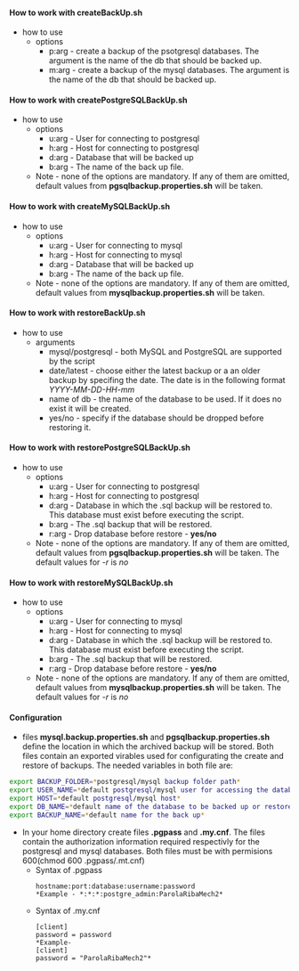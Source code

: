 #### How to work with **createBackUp.sh**
  - how to use
    - options
      - p:arg - create a backup of the psotgresql databases. The argument is the name of the db that should be backed up.
      - m:arg - create a backup of the mysql databases. The argument is the name of the db that should be backed up.

#### How to work with **createPostgreSQLBackUp.sh**
  - how to use
    - options
      - u:arg - User for connecting to postgresql
      - h:arg - Host for connecting to postgresql
      - d:arg - Database that will be backed up
      - b:arg - The name of the back up file.
    - Note - none of the options are mandatory. If any of them are omitted, default values from **pgsqlbackup.properties.sh** will be taken.

#### How to work with **createMySQLBackUp.sh**
  - how to use
    - options
      - u:arg - User for connecting to mysql
      - h:arg - Host for connecting to mysql
      - d:arg - Database that will be backed up
      - b:arg - The name of the back up file.
    - Note - none of the options are mandatory. If any of them are omitted, default values from **mysqlbackup.properties.sh** will be taken.

#### How to work with **restoreBackUp.sh**
 - how to use
   - arguments
     - mysql/postgresql - both MySQL and PostgreSQL are supported by the script
     - date/latest - choose either the latest backup or a an older backup by specifing the date. The date is in the following format *YYYY-MM-DD-HH-mm*
     - name of db - the name of the database to be used. If it does no exist it will be created.
     - yes/no - specify if the database should be dropped before restoring it.

#### How to work with **restorePostgreSQLBackUp.sh**
  - how to use
    - options
      - u:arg - User for connecting to postgresql
      - h:arg - Host for connecting to postgresql
      - d:arg - Database in which the .sql backup will be restored to. This database must exist before executing the script.
      - b:arg - The .sql backup that will be restored.
      - r:arg - Drop database before restore - **yes/no**
    - Note - none of the options are mandatory. If any of them are omitted, default values from **pgsqlbackup.properties.sh** will be taken. The default values for *-r* is *no*

#### How to work with **restoreMySQLBackUp.sh**
  - how to use
    - options
      - u:arg - User for connecting to mysql
      - h:arg - Host for connecting to mysql
      - d:arg - Database in which the .sql backup will be restored to. This database must exist before executing the script.
      - b:arg - The .sql backup that will be restored.
      - r:arg - Drop database before restore - **yes/no**
    - Note - none of the options are mandatory. If any of them are omitted, default values from **mysqlbackup.properties.sh** will be taken. The default values for *-r* is *no*

#### Configuration
 - files **mysql.backup.properties.sh** and **pgsqlbackup.properties.sh** define the location in which the archived backup will be stored. Both files  contain an exported virables used for configurating the create and restore of backups. The needed variables in both file are:
 ```bash
export BACKUP_FOLDER=*postgresql/mysql backup folder path*
export USER_NAME=*default postgresql/mysql user for accessing the database*
export HOST=*default postgresql/mysql host*
export DB_NAME=*default name of the database to be backed up or restored*
export BACKUP_NAME=*default name for the back up*
 ```
 - In your home directory create files **.pgpass** and **.my.cnf**. The files contain the authorization information required respectivly for the postgresql and mysql databases. Both files must be with permisions 600(chmod 600 .pgpass/.mt.cnf)
   - Syntax of .pgpass
     ```
     hostname:port:database:username:password
     *Example - *:*:*:postgre_admin:ParolaRibaMech2*
     ```
   - Syntax of .my.cnf
     ```
     [client] 
     password = password
     *Example-
     [client]
     password = "ParolaRibaMech2"*
     ```
